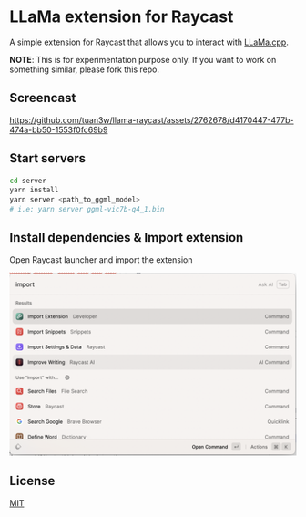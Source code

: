 # LLaMa extension for Raycast

A simple extension for Raycast that allows you to interact with [LLaMa.cpp](https://github.com/ggerganov/llama.cpp).

**NOTE**: This is for experimentation purpose only. If you want to work on something similar, please fork this repo.


## Screencast



https://github.com/tuan3w/llama-raycast/assets/2762678/d4170447-477b-474a-bb50-1553f0fc69b9


## Start servers

```bash
cd server
yarn install
yarn server <path_to_ggml_model>
# i.e: yarn server ggml-vic7b-q4_1.bin
```

## Install dependencies & Import extension

Open Raycast launcher and import the extension

![import-extension](assets/import-extension.png)


## License

[MIT](LICENSE)
